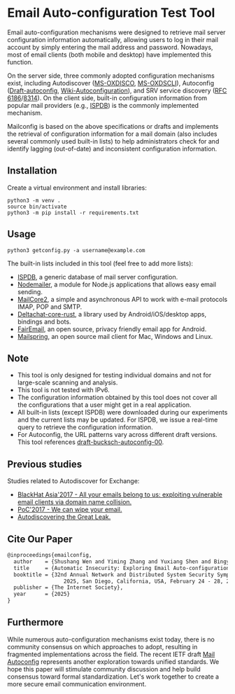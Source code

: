 # Email Auto-configuration Test Tool

Email auto-configuration mechanisms were designed to retrieve mail server configuration information automatically, allowing users to log in their mail account by simply entering the mail address and password. Nowadays,  most of email clients (both mobile and desktop) have implemented this function.

On the server side, three commonly adopted configuration mechanisms exist, including Autodiscover ([MS-OXDISCO](https://msopenspecs.azureedge.net/files/MS-OXDISCO/%5bMS-OXDISCO%5d.pdf), [MS-OXDSCLI](https://msopenspecs.azureedge.net/files/MS-OXDSCLI/%5bMS-OXDSCLI%5d.pdf)), Autoconfig ([Draft-autoconfig](https://datatracker.ietf.org/doc/draft-bucksch-autoconfig/00/), [Wiki-Autoconfiguration](https://wiki.mozilla.org/Thunderbird:Autoconfiguration)), and SRV service discovery ([RFC 6186](https://datatracker.ietf.org/doc/html/rfc6186)/[8314](https://datatracker.ietf.org/doc/html/rfc8314)). On the client side, built-in configuration information from popular mail providers (e.g., [ISPDB](https://github.com/thunderbird/autoconfig)) is the commonly implemented mechanism.

Mailconfig is based on the above specifications or drafts and implements the retrieval of configuration information for a mail domain (also includes several commonly used built-in lists) to help administrators check for and identify lagging (out-of-date) and inconsistent configuration information.

## Installation

Create a virtual environment and install libraries:

```shell
python3 -m venv .
source bin/activate
python3 -m pip install -r requirements.txt
```

## Usage

```
python3 getconfig.py -a username@example.com
```

The built-in lists included in this tool (feel free to add more lists):

- [ISPDB](https://github.com/thunderbird/autoconfig), a generic database of mail server configuration.
- [Nodemailer](https://github.com/nodemailer/nodemailer/tree/d1ae0a86883ba6011a49a5bbdf076098e2e3637a), a module for Node.js applications that allows easy email sending.
- [MailCore2](https://github.com/MailCore/mailcore2/blob/7417b2e8dd7e2c028aadb72056e4d1428c0627c4/resources/providers.json), a simple and asynchronous API to work with e-mail protocols IMAP, POP and SMTP.
- [Deltachat-core-rust](https://github.com/deltachat/deltachat-core-rust/blob/137e32fe49bc51a0602b158fc9e8a0df054384d3/src/provider/data.rs), a library used by Android/iOS/desktop apps, bindings and bots.
- [FairEmail](https://github.com/M66B/FairEmail/blob/be474a7aa3dedd695d29152dca305e4c9f8b03e6/app/src/main/res/xml/providers.xml), an open source, privacy friendly email app for Android.
- [Mailspring](https://github.com/Foundry376/Mailspring/blob/17aa64165577c6bb794a13f6f2ddd19556c4ecc1/app/internal_packages/onboarding/lib/mailspring-provider-settings.json), an open source mail client for Mac, Windows and Linux.


## Note

- This tool is only designed for testing individual domains and not for large-scale scanning and analysis.
- This tool is not tested with IPv6.
- The configuration information obtained by this tool does not cover all the configurations that a user might get in a real application.
- All built-in lists (except ISPDB) were downloaded during our experiments and the current lists may be updated. For ISPDB, we issue a real-time query to retrieve the configuration information.
- For Autoconfig, the URL patterns vary across different draft versions. This tool references [draft-bucksch-autoconfig-00](https://datatracker.ietf.org/doc/draft-bucksch-autoconfig/00/).

## Previous studies

Studies related to Autodiscover for Exchange:

- [BlackHat Asia'2017 -  All your emails belong to us: exploiting vulnerable email clients via domain name collision.](https://www.blackhat.com/docs/asia-17/materials/asia-17-Nesterov-All-Your-Emails-Belong-To-Us-Exploiting-Vulnerable-Email-Clients-Via-Domain-Name-Collision-wp.pdf)
- [PoC'2017 - We can wipe your email.](https://www.powerofcommunity.net/poc2017/ilya.pdf)
- [Autodiscovering the Great Leak.](https://www.akamai.com/blog/security/autodiscovering-the-great-leak)

## Cite Our Paper

```latex
@inproceedings{emailconfig,
  author 	= {Shushang Wen and Yiming Zhang and Yuxiang Shen and Bingyu Li and Haixin Duan and Jingqiang Lin},
  title 	= {Automatic Insecurity: Exploring Email Auto-configuration in the Wild},
  booktitle = {32nd Annual Network and Distributed System Security Symposium, {NDSS}
                  2025, San Diego, California, USA, February 24 - 28, 2025},
  publisher	= {The Internet Society},
  year		= {2025}
}
```

## Furthermore

While numerous auto-configuration mechanisms exist today, there is no community consensus on which approaches to adopt, resulting in fragmented implementations across the field. The recent IETF draft [Mail Autoconfig](https://datatracker.ietf.org/doc/draft-ietf-mailmaint-autoconfig/00/) represents another exploration towards unified standards. We hope this paper will stimulate community discussion and help build consensus toward formal standardization. Let's work together to create a more secure email communication environment.
